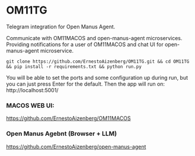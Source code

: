 # OM11TG
Telegram integration for Open Manus Agent.

Communicate with OM11MACOS and open-manus-agent microservices. Providing notifications for a user of OM11MACOS and chat UI for open-manus-agent microservice.

```shell
git clone https://github.com/ErnestoAizenberg/OM11TG.git && cd OM11TG && pip install -r requirements.txt && python run.py
```
You will be able to set the ports and some configuration up during run, but you can just press Enter for the default.
Then the app will run on: http://localhost:5001/

### MACOS WEB UI:
https://github.com/ErnestoAizenberg/OM11MACOS

### Open Manus Agebnt (Browser + LLM)
https://github.com/ErnestoAizenberg/open-manus-agent
